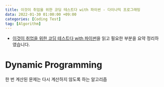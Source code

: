 ```yaml
---
title: 이것이 취업을 위한 코딩 테스트다 with 파이썬 - 다이나믹 프로그래밍
data: 2022-01-30 01:00:00 +09:00
categories: [Coding Test]
tag: [Algorithm]
---
```


- [이것이 취업을 위한 코딩 테스트다 with 파이썬](https://www.aladin.co.kr/shop/wproduct.aspx?ItemId=247882118)을 읽고 필요한 부분을 요약 정리하였습니다.

# Dynamic Programming
한 번 계산된 문제는 다시 계산하지 않도록 하는 알고리즘


